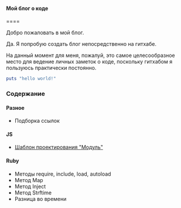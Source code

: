 #### Мой блог о коде
====

Добро пожаловать в мой блог.

Да. Я попробую создать блог непосредственно на гитхабе.

На данный момент для меня, пожалуй, это самое целесообразное место для ведение личных заметок о коде, поскольку гитхабом я пользуюсь практически постоянно.

```ruby
puts "hello world!"
```

### Содержание

#### Разное

* Подборка ссылок

#### JS

* [Шаблон проектирования "Модуль"](js_module_pattern.coffee)

#### Ruby

* Методы require, include, load, autoload
* Метод Map
* Метод Inject
* Метод Strftime
* Разница во времени
